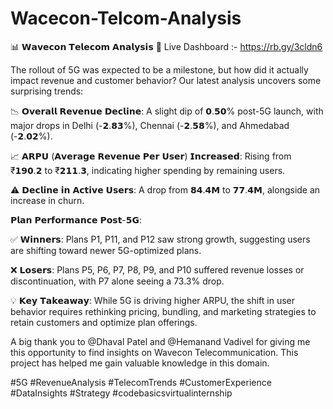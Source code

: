 # Wacecon-Telcom-Analysis

📊 𝗪𝗮𝘃𝗲𝗰𝗼𝗻 𝗧𝗲𝗹𝗲𝗰𝗼𝗺 𝗔𝗻𝗮𝗹𝘆𝘀𝗶𝘀 🚀   Live Dashboard :- https://rb.gy/3cldn6

The rollout of 5G was expected to be a milestone, but how did it actually impact revenue and customer behavior? Our latest analysis uncovers some surprising trends:

📉 𝗢𝘃𝗲𝗿𝗮𝗹𝗹 𝗥𝗲𝘃𝗲𝗻𝘂𝗲 𝗗𝗲𝗰𝗹𝗶𝗻𝗲: 
A slight dip of 𝟬.𝟱𝟬% post-5G launch, with major drops in Delhi (-𝟮.𝟴𝟯%), Chennai (-𝟮.𝟱𝟴%), and Ahmedabad (-𝟮.𝟬𝟮%).

📈 𝗔𝗥𝗣𝗨 (𝗔𝘃𝗲𝗿𝗮𝗴𝗲 𝗥𝗲𝘃𝗲𝗻𝘂𝗲 𝗣𝗲𝗿 𝗨𝘀𝗲𝗿) 𝗜𝗻𝗰𝗿𝗲𝗮𝘀𝗲𝗱: 
Rising from ₹𝟭𝟵𝟬.𝟮 to ₹𝟮𝟭𝟭.𝟯, indicating higher spending by remaining users.

⚠️ 𝗗𝗲𝗰𝗹𝗶𝗻𝗲 𝗶𝗻 𝗔𝗰𝘁𝗶𝘃𝗲 𝗨𝘀𝗲𝗿𝘀: 
A drop from 𝟴𝟰.𝟰𝗠 to 𝟳𝟳.𝟰𝗠, alongside an increase in churn.

𝗣𝗹𝗮𝗻 𝗣𝗲𝗿𝗳𝗼𝗿𝗺𝗮𝗻𝗰𝗲 𝗣𝗼𝘀𝘁-𝟱𝗚:

✅ 𝗪𝗶𝗻𝗻𝗲𝗿𝘀: Plans P1, P11, and P12 saw strong growth, suggesting users are shifting toward newer 5G-optimized plans.

❌ 𝗟𝗼𝘀𝗲𝗿𝘀: Plans P5, P6, P7, P8, P9, and P10 suffered revenue losses or discontinuation, with P7 alone seeing a 73.3% drop.

💡 𝗞𝗲𝘆 𝗧𝗮𝗸𝗲𝗮𝘄𝗮𝘆:
 While 5G is driving higher ARPU, the shift in user behavior requires rethinking pricing, bundling, and marketing strategies to retain customers and optimize plan offerings.

A big thank you to @Dhaval Patel and @Hemanand Vadivel for giving me this opportunity to find insights on Wavecon Telecommunication. This project has helped me gain valuable knowledge in this domain.

#5G #RevenueAnalysis #TelecomTrends #CustomerExperience #DataInsights #Strategy #codebasicsvirtualinternship
